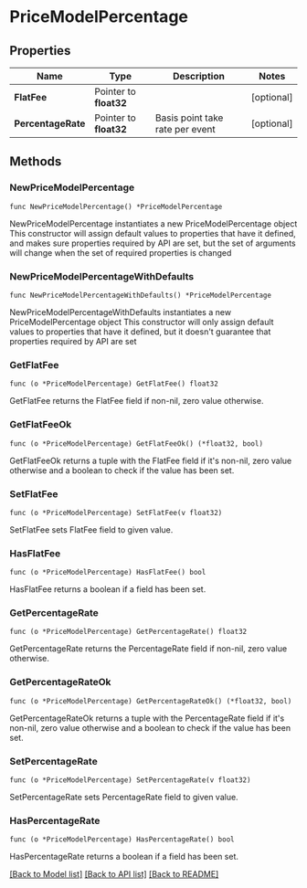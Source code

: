 # PriceModelPercentage

## Properties

Name | Type | Description | Notes
------------ | ------------- | ------------- | -------------
**FlatFee** | Pointer to **float32** |  | [optional] 
**PercentageRate** | Pointer to **float32** | Basis point take rate per event | [optional] 

## Methods

### NewPriceModelPercentage

`func NewPriceModelPercentage() *PriceModelPercentage`

NewPriceModelPercentage instantiates a new PriceModelPercentage object
This constructor will assign default values to properties that have it defined,
and makes sure properties required by API are set, but the set of arguments
will change when the set of required properties is changed

### NewPriceModelPercentageWithDefaults

`func NewPriceModelPercentageWithDefaults() *PriceModelPercentage`

NewPriceModelPercentageWithDefaults instantiates a new PriceModelPercentage object
This constructor will only assign default values to properties that have it defined,
but it doesn't guarantee that properties required by API are set

### GetFlatFee

`func (o *PriceModelPercentage) GetFlatFee() float32`

GetFlatFee returns the FlatFee field if non-nil, zero value otherwise.

### GetFlatFeeOk

`func (o *PriceModelPercentage) GetFlatFeeOk() (*float32, bool)`

GetFlatFeeOk returns a tuple with the FlatFee field if it's non-nil, zero value otherwise
and a boolean to check if the value has been set.

### SetFlatFee

`func (o *PriceModelPercentage) SetFlatFee(v float32)`

SetFlatFee sets FlatFee field to given value.

### HasFlatFee

`func (o *PriceModelPercentage) HasFlatFee() bool`

HasFlatFee returns a boolean if a field has been set.

### GetPercentageRate

`func (o *PriceModelPercentage) GetPercentageRate() float32`

GetPercentageRate returns the PercentageRate field if non-nil, zero value otherwise.

### GetPercentageRateOk

`func (o *PriceModelPercentage) GetPercentageRateOk() (*float32, bool)`

GetPercentageRateOk returns a tuple with the PercentageRate field if it's non-nil, zero value otherwise
and a boolean to check if the value has been set.

### SetPercentageRate

`func (o *PriceModelPercentage) SetPercentageRate(v float32)`

SetPercentageRate sets PercentageRate field to given value.

### HasPercentageRate

`func (o *PriceModelPercentage) HasPercentageRate() bool`

HasPercentageRate returns a boolean if a field has been set.


[[Back to Model list]](../README.md#documentation-for-models) [[Back to API list]](../README.md#documentation-for-api-endpoints) [[Back to README]](../README.md)


